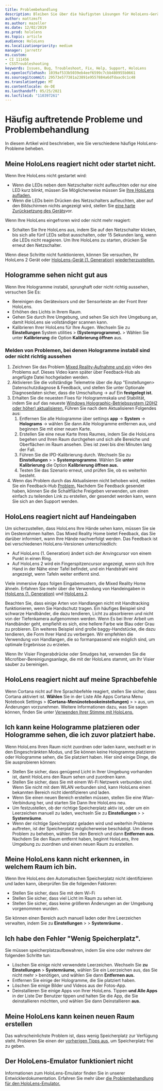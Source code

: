 ```yaml
---
title: Problembehandlung
description: Bleiben Sie über die häufigsten Lösungen für HoloLens-Geräteprobleme und Problembehandlungstechniken auf dem Laufenden.
author: mattzmsft
ms.author: mazeller
ms.date: 12/02/2019
ms.prod: hololens
ms.topic: article
audience: HoloLens
ms.localizationpriority: medium
manager: jarrettr
ms.custom:
- CI 111456
- CSSTroubleshooting
keywords: Issues, Bug, Troubleshoot, Fix, Help, Support, HoloLens
ms.openlocfilehash: 1039af533b5039eb4eef6599c7cbb480955b0661
ms.sourcegitcommit: 29573e577381a23891e9557884a6dfdaac0c1c48
ms.translationtype: MT
ms.contentlocale: de-DE
ms.lasthandoff: 05/25/2021
ms.locfileid: "110397261"
---
```

# <a name="troubleshoot-common-issues"></a>Häufig auftretende Probleme und Problembehandlung

In diesem Artikel wird beschrieben, wie Sie verschiedene häufige HoloLens-Probleme beheben.

## <a name="my-hololens-is-unresponsive-or-wont-start"></a>Meine HoloLens reagiert nicht oder startet nicht.

Wenn Ihre HoloLens nicht gestartet wird:

- Wenn die LEDs neben dem Netzschalter nicht aufleuchten oder nur eine LED kurz blinkt, müssen Sie Möglicherweise müssen Sie [Ihre HoloLens aufladen.](hololens-recovery.md#charge-the-device)
- Wenn die LEDs beim Drücken des Netzschalters aufleuchten, aber auf den Bildschirmen nichts angezeigt wird, stellen Sie [eine harte Zurücksetzung des Geräts](hololens-recovery.md#hard-reset-procedure)vor.

Wenn Ihre HoloLens eingefroren wird oder nicht mehr reagiert:

- Schalten Sie Ihre HoloLens aus, indem Sie auf den Netzschalter klicken, bis sich alle fünf LEDs selbst ausschalten, oder 15 Sekunden lang, wenn die LEDs nicht reagieren. Um Ihre HoloLens zu starten, drücken Sie erneut den Netzschalter.

Wenn diese Schritte nicht funktionieren, können Sie versuchen, Ihr HoloLens 2 Gerät oder [HoloLens-Gerät (1. Generation)](hololens1-recovery.md) [wiederherzustellen.](hololens-recovery.md)

## <a name="holograms-dont-look-good"></a>Hologramme sehen nicht gut aus

Wenn Ihre Hologramme instabil, sprunghaft oder nicht richtig aussehen, versuchen Sie Es:

- Bereinigen des Gerätevisors und der Sensorleiste an der Front Ihrer HoloLens.
- Erhöhen des Lichts in Ihrem Raum.
- Gehen Sie durch Ihre Umgebung, und sehen Sie sich ihre Umgebung an, damit HoloLens sie vollständiger scannen kann.
- Kalibrieren Ihrer HoloLens für Ihre Augen. Wechseln Sie zu **Einstellungen** System utilities  >  **(Systemprogramme).**  >   Wählen Sie unter **Kalibrierung** die Option **Kalibrierung öffnen** aus.
 
### <a name="reporting-issues-where-holograms-are-unstable-or-dont-look-right"></a>Melden von Problemen, bei denen Hologramme instabil sind oder nicht richtig aussehen
 
1. Zeichnen Sie das Problem [Mixed Reality-Aufnahme und ein](holographic-photos-and-videos.md#capture-a-mixed-reality-video) video des Problems auf. Dieses Video kann später über Feedback-Hub als angefügte Datei hochgeladen werden.  
1. Aktivieren Sie die  vollständige Telemetrie über die App "Einstellungen> Datenschutzdiagnose & Feedback, und stellen Sie unter Optionale Diagnosedaten sicher, dass die Umschaltung  ->   auf Ein **festgelegt ist.** 
1. Erhalten Sie die neuesten Fixes für Hologrammskala und Stabilität, indem Sie auf das neueste [Windows Holographic-Betriebssystem (20H2 oder höher) aktualisieren.](hololens-release-notes.md#windows-holographic-version-20h2) Führen Sie nach dem Aktualisieren Folgendes aus:
    1. Entfernen Sie alle Hologramme über settings **app** -> **System**  ->  **Holograms** -> wählen Sie dann Alle Hologramme entfernen aus, und beginnen Sie mit einer neuen Karte. 
    1. Erstellen Sie eine neue Karte Ihres Raumes, indem Sie die HoloLens begehen und Ihren Raum durchgehen und sich alle Bereiche und Oberflächen im Raum ansehen. Dies ist zwei bis drei Minuten lang der Fall.
    1. Führen Sie die IPD-Kalibrierung durch. Wechseln Sie zu **Einstellungen**  >    >  **Systemprogramme**. Wählen Sie **unter Kalibrierung** die Option **Kalibrierung öffnen aus.**
    1. Testen Sie das Szenario erneut, und prüfen Sie, ob es weiterhin besteht.
1. Wenn das Problem durch das Aktualisieren nicht behoben wird, melden Sie ein Feedback-Hub [Problem.](hololens-feedback.md) Nachdem Sie Feedback gesendet haben,  können Sie die Schaltfläche Freigeben verwenden, um einen einfach zu teilenden Link zu erstellen, der gesendet werden kann, wenn Sie sich an den Support wenden.

## <a name="hololens-doesnt-respond-to-hand-input"></a>HoloLens reagiert nicht auf Handeingaben

Um sicherzustellen, dass HoloLens Ihre Hände sehen kann, müssen Sie sie im Gestenrahmen halten.  Das Mixed Reality Home bietet Feedback, das Sie darüber informiert, wann Ihre Hände nachverfolgt werden.  Das Feedback ist bei verschiedenen HoloLens-Versionen unterschiedlich:
- Auf HoloLens (1. Generation) ändert sich der Anvingcursor von einem Punkt in einen Ring.
- Auf HoloLens 2 wird ein Fingerspitzencursor angezeigt, wenn sich Ihre Hand in der Nähe einer Tafel befindet, und ein Handstrahl wird angezeigt, wenn Tafeln weiter entfernt sind.

Viele immersive Apps folgen Eingabemustern, die Mixed Reality Home ähneln.  Erfahren Sie mehr über die Verwendung von Handeingaben in [HoloLens (1. Generation)](hololens1-basic-usage.md#use-hololens-with-your-hands) und [HoloLens 2](hololens2-basic-usage.md#the-hand-tracking-frame).

Beachten Sie, dass einige Arten von Handlangen nicht mit Handtracking funktionieren, wenn Sie Handschutz tragen.  Ein häufiges Beispiel sind schwarze Handbänder, die dazu tendieren, Licht zu absorbieren und nicht von der Tiefenkamera aufgenommen werden.  Wenn Es bei Ihrer Arbeit um Handbänder geht, empfiehlt es sich, eine hellere Farbe wie Blau oder Grau zu probieren.  Ein weiteres Beispiel sind große baggy-Handstücke, die dazu tendieren, die Form Ihrer Hand zu verbergen. Wir empfehlen die Verwendung von Handlangen, die so formanpassend wie möglich sind, um optimale Ergebnisse zu erzielen.

Wenn Ihr Visier Fingerabdrücke oder Smudges hat, verwenden Sie die Microfiber-Bereinigungsanlage, die mit der HoloLens stammt, um Ihr Visier sauber zu bereinigen.

## <a name="hololens-doesnt-respond-to-my-voice-commands"></a>HoloLens reagiert nicht auf meine Sprachbefehle

Wenn Cortana nicht auf Ihre Sprachbefehle reagiert, stellen Sie sicher, dass Cortana aktiviert ist. **Wählen** Sie in der Liste Alle Apps Cortana Menu Notebook Settings  >  **(Cortana-Menünotebookeinstellungen)**  >    >   aus, um Änderungen vorzunehmen. Weitere Informationen dazu, was Sie sagen können, finden Sie unter [Verwenden Ihrer Stimme mit HoloLens.](hololens-cortana.md)

## <a name="i-cant-place-holograms-or-see-holograms-that-i-previously-placed"></a>Ich kann keine Hologramme platzieren oder Hologramme sehen, die ich zuvor platziert habe.

Wenn HoloLens Ihren Raum nicht zuordnen oder laden kann, wechselt er in den Eingeschränkten Modus, und Sie können keine Hologramme platzieren oder Hologramme sehen, die Sie platziert haben. Hier sind einige Dinge, die Sie ausprobieren können:

- Stellen Sie sicher, dass genügend Licht in Ihrer Umgebung vorhanden ist, damit HoloLens den Raum sehen und zuordnen kann.
- Stellen Sie sicher, dass Sie mit einem Wi-Fi Netzwerk verbunden sind. Wenn Sie nicht mit dem WLAN verbunden sind, kann HoloLens einen bekannten Bereich nicht identifizieren und laden.
- Wenn Sie einen neuen Bereich erstellen müssen, stellen Sie eine Wlan-Verbindung her, und starten Sie Dann Ihre HoloLens neu.
- Um festzustellen, ob der richtige Speicherplatz aktiv ist, oder um ein Leerzeichen manuell zu laden, wechseln Sie zu **Einstellungen**  >    >  **Systemräume**.
- Wenn der richtige Speicherplatz geladen wird und weiterhin Probleme auftreten, ist der Speicherplatz möglicherweise beschädigt. Um dieses Problem zu beheben, wählen Sie den Bereich und dann **Entfernen aus.** Nachdem Sie den Raum entfernt haben, beginnt HoloLens, Ihre Umgebung zu zuordnen und einen neuen Raum zu erstellen.

## <a name="my-hololens-cant-tell-what-space-im-in"></a>Meine HoloLens kann nicht erkennen, in welchem Raum ich bin.

Wenn Ihre HoloLens den Automatischen Speicherplatz nicht identifizieren und laden kann, überprüfen Sie die folgenden Faktoren:

- Stellen Sie sicher, dass Sie mit dem Wi-Fi
- Stellen Sie sicher, dass viel Licht im Raum zu sehen ist.
- Stellen Sie sicher, dass keine größeren Änderungen an der Umgebung vorgenommen wurden.

Sie können einen Bereich auch manuell laden oder Ihre Leerzeichen verwalten, indem Sie zu **Einstellungen**  >    >  **Systemräume .**

## <a name="im-getting-a-low-disk-space-error"></a>Ich habe den Fehler "Wenig Speicherplatz".

Sie müssen speicherplatzaufbewahren, indem Sie eine oder mehrere der folgenden Schritte tun:

- Löschen Sie einige nicht verwendete Leerzeichen. Wechseln Sie **zu Einstellungen**  >  **Systemräume,** wählen Sie ein Leerzeichen aus, das Sie nicht mehr  >  benötigen, und wählen Sie dann **Entfernen aus.**
- Entfernen Sie einige der Hologramme, die Sie platziert haben.
- Löschen Sie einige Bilder und Videos aus der Fotos-App.
- Deinstallieren Sie einige Apps von Ihrer HoloLens. Tippen **und Alle Apps** in der Liste Der Benutzer tippen und halten Sie die App, die Sie deinstallieren möchten, und wählen Sie dann Deinstallieren **aus.**

## <a name="my-hololens-cant-create-a-new-space"></a>Meine HoloLens kann keinen neuen Raum erstellen

Das wahrscheinlichste Problem ist, dass wenig Speicherplatz zur Verfügung steht. Probieren Sie einen der [vorherigen Tipps aus,](#im-getting-a-low-disk-space-error) um Speicherplatz frei zu geben.

## <a name="the-hololens-emulator-isnt-working"></a>Der HoloLens-Emulator funktioniert nicht

Informationen zum HoloLens-Emulator finden Sie in unserer Entwicklerdokumentation.  Erfahren Sie mehr über [die Problembehandlung für den HoloLens-Emulator.](https://docs.microsoft.com/windows/mixed-reality/using-the-hololens-emulator#troubleshooting)
